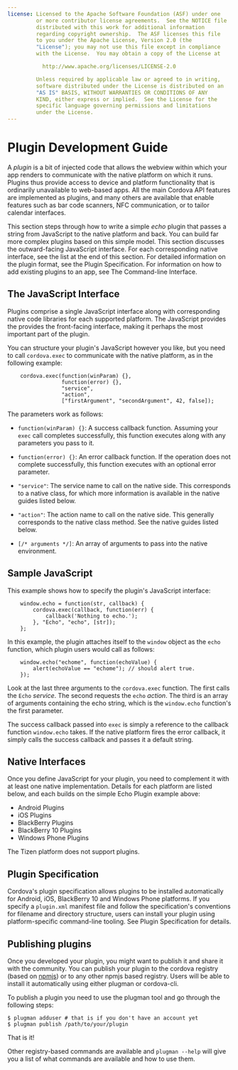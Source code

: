 ```yaml
---
license: Licensed to the Apache Software Foundation (ASF) under one
         or more contributor license agreements.  See the NOTICE file
         distributed with this work for additional information
         regarding copyright ownership.  The ASF licenses this file
         to you under the Apache License, Version 2.0 (the
         "License"); you may not use this file except in compliance
         with the License.  You may obtain a copy of the License at

           http://www.apache.org/licenses/LICENSE-2.0

         Unless required by applicable law or agreed to in writing,
         software distributed under the License is distributed on an
         "AS IS" BASIS, WITHOUT WARRANTIES OR CONDITIONS OF ANY
         KIND, either express or implied.  See the License for the
         specific language governing permissions and limitations
         under the License.
---
```


# Plugin Development Guide

A _plugin_ is a bit of injected code that allows the webview within
which your app renders to communicate with the native platform on
which it runs.  Plugins thus provide access to device and platform
functionality that is ordinarily unavailable to web-based apps.  All
the main Cordova API features are implemented as plugins, and many
others are available that enable features such as bar code scanners,
NFC communication, or to tailor calendar interfaces.

This section steps through how to write a simple _echo_ plugin that
passes a string from JavaScript to the native platform and back.  You
can build far more complex plugins based on this simple model.  This
section discusses the outward-facing JavaScript interface. For each
corresponding native interface, see the list at the end of this
section.  For detailed information on the plugin format, see the
Plugin Specification.  For information on how to add existing plugins
to an app, see The Command-line Interface.

<!-- ## File and Directory Structure -->

## The JavaScript Interface

Plugins comprise a single JavaScript interface along with
corresponding native code libraries for each supported platform.  The
JavaScript provides the provides the front-facing interface, making it
perhaps the most important part of the plugin.

You can structure your plugin's JavaScript however you like, but you
need to call `cordova.exec` to communicate with the native platform,
as in the following example:

        cordova.exec(function(winParam) {}, 
                     function(error) {}, 
                     "service",
                     "action", 
                     ["firstArgument", "secondArgument", 42, false]);

The parameters work as follows:

- `function(winParam) {}`: A success callback function. Assuming your
  `exec` call completes successfully, this function executes along
  with any parameters you pass to it.

- `function(error) {}`: An error callback function. If the operation
  does not complete successfully, this function executes with an
  optional error parameter.

- `"service"`: The service name to call on the native side. This
  corresponds to a native class, for which more information is
  available in the native guides listed below.

- `"action"`: The action name to call on the native side. This
  generally corresponds to the native class method. See the native
  guides listed below.

- `[/* arguments */]`: An array of arguments to pass into the native
  environment.

## Sample JavaScript

This example shows how to specify the plugin's JavaScript interface:

        window.echo = function(str, callback) {
            cordova.exec(callback, function(err) {
                callback('Nothing to echo.');
            }, "Echo", "echo", [str]);
        };

In this example, the plugin attaches itself to the `window` object as
the `echo` function, which plugin users would call as follows:

        window.echo("echome", function(echoValue) {
            alert(echoValue == "echome"); // should alert true.
        });

Look at the last three arguments to the `cordova.exec` function. The
first calls the `Echo` _service_. The second requests the `echo`
_action_. The third is an array of arguments containing the echo
string, which is the `window.echo` function's the first parameter.

The success callback passed into `exec` is simply a reference to the
callback function `window.echo` takes. If the native platform fires
the error callback, it simply calls the success callback and passes it
a default string.

## Native Interfaces

Once you define JavaScript for your plugin, you need to complement it
with at least one native implementation. Details for each platform are
listed below, and each builds on the simple Echo Plugin example above:

- Android Plugins
- iOS Plugins
- BlackBerry Plugins
- BlackBerry 10 Plugins
- Windows Phone Plugins

The Tizen platform does not support plugins.

## Plugin Specification

Cordova's plugin specification allows plugins to be installed
automatically for Android, iOS, BlackBerry 10 and Windows Phone
platforms. If you specify a `plugin.xml` manifest file and follow the
specification's conventions for filename and directory structure,
users can install your plugin using platform-specific command-line
tooling.  See Plugin Specification for details.

## Publishing plugins

Once you developed your plugin, you might want to publish it and share it with the community. You can publish your plugin to the cordova registry (based on [npmjs](https://github.com/isaacs/npmjs.org)) or to any other npmjs based registry. Users will be able to install it automatically using either plugman or cordova-cli.

To publish a plugin you need to use the plugman tool and go through the following steps:

    $ plugman adduser # that is if you don't have an account yet
    $ plugman publish /path/to/your/plugin
    
That is it!

Other registry-based commands are available and `plugman --help` will give you a list of what commands are available and how to use them.
